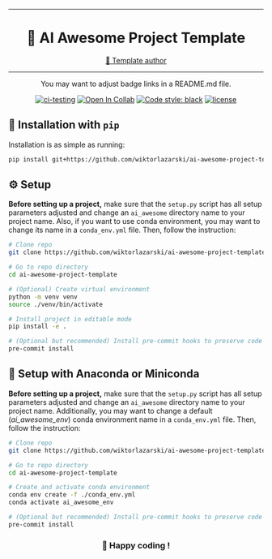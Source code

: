______________________________________________________________________
<div align="center">

# 🤖 AI Awesome Project Template

<p align="center">
  <a href="https://github.com/wiktorlazarski">👋 Template author</a>
</p>

______________________________________________________________________

You may want to adjust badge links in a README.md file.

[![ci-testing](https://github.com/wiktorlazarski/ai-awesome-project-template/actions/workflows/ci-testing.yml/badge.svg?branch=master&event=push)](https://github.com/wiktorlazarski/ai-awesome-project-template/actions/workflows/ci-testing.yml)
[![Open In Collab](https://colab.research.google.com/assets/colab-badge.svg)](https://colab.research.google.com/github/pytorch/ignite/blob/master/examples/notebooks/FashionMNIST.ipynb)
[![Code style: black](https://img.shields.io/badge/code%20style-black-000000.svg)](https://github.com/psf/black)
[![license](https://img.shields.io/badge/License-Apache%202.0-blue.svg)](https://github.com/wiktorlazarski/ai-awesome-project-template/blob/master/LICENSE)

</div>

## 💎 Installation with `pip`

Installation is as simple as running:

```bash
pip install git+https://github.com/wiktorlazarski/ai-awesome-project-template.git
```

## ⚙️ Setup

**Before setting up a project,** make sure that the `setup.py` script has all setup parameters adjusted and change an `ai_awesome` directory name to your project name. Also, if you want to use conda environment, you may want to change its name in a `conda_env.yml` file. Then, follow the instruction:

```bash
# Clone repo
git clone https://github.com/wiktorlazarski/ai-awesome-project-template.git

# Go to repo directory
cd ai-awesome-project-template

# (Optional) Create virtual environment
python -m venv venv
source ./venv/bin/activate

# Install project in editable mode
pip install -e .

# (Optional but recommended) Install pre-commit hooks to preserve code format consistency
pre-commit install
```

## 🐍 Setup with Anaconda or Miniconda

**Before setting up a project,** make sure that the `setup.py` script has all setup parameters adjusted and change an `ai_awesome` directory name to your project name. Additionally, you may want to change a default (_ai_awesome_env_) conda environment name in a `conda_env.yml` file. Then, follow the instruction:

```bash
# Clone repo
git clone https://github.com/wiktorlazarski/ai-awesome-project-template.git

# Go to repo directory
cd ai-awesome-project-template

# Create and activate conda environment
conda env create -f ./conda_env.yml
conda activate ai_awesome_env

# (Optional but recommended) Install pre-commit hooks to preserve code format consistency
pre-commit install
```

<div align="center">

### 🤗 Happy coding !

</div>